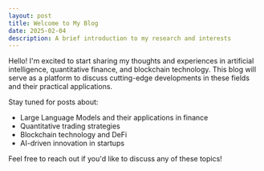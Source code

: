 ```yaml
---
layout: post
title: Welcome to My Blog
date: 2025-02-04
description: A brief introduction to my research and interests
---
```


Hello! I'm excited to start sharing my thoughts and experiences in artificial intelligence, quantitative finance, and blockchain technology. This blog will serve as a platform to discuss cutting-edge developments in these fields and their practical applications.

Stay tuned for posts about:

- Large Language Models and their applications in finance
- Quantitative trading strategies
- Blockchain technology and DeFi
- AI-driven innovation in startups

Feel free to reach out if you'd like to discuss any of these topics!
